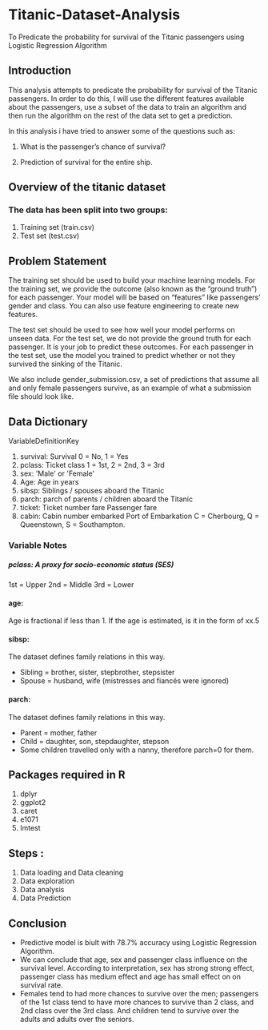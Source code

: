 # Titanic-Dataset-Analysis
To Predicate the probability for survival of the Titanic passengers using Logistic Regression Algorithm

 ## Introduction
This analysis attempts to predicate the probability for survival of the Titanic passengers. In order to do this, I will use the different features available about the passengers, use a subset of the data to train an algorithm and then run the algorithm on the rest of the data set to get a prediction.

In this analysis i have tried to answer some of the questions such as:

1) What is the passenger’s chance of survival?

2) Prediction of survival for the entire ship.
 
 ## Overview of the titanic dataset
  
 ### The data has been split into two groups:

   1) Training set (train.csv)
   2) Test set (test.csv)
   ## Problem Statement
  The training set should be used to build your machine learning models. For the training set, we provide the outcome (also known as the “ground truth”) for each passenger. Your model will be based on “features” like passengers’ gender and class. You can also use feature engineering to create new features.

  The test set should be used to see how well your model performs on unseen data. For the test set, we do not provide the ground truth for each passenger. It is your job to predict these outcomes. For each passenger in the test set, use the model you trained to predict whether or not they survived the sinking of the Titanic.

  We also include gender_submission.csv, a set of predictions that assume all and only female passengers survive, as an example of what a submission file should look like.

 ## Data Dictionary
VariableDefinitionKey 
1) survival: Survival 0 = No, 1 = Yes
2) pclass: Ticket class 1 = 1st, 2 = 2nd, 3 = 3rd 
3) sex: 'Male' or 'Female' 
4) Age: Age in years 
5) sibsp: Siblings / spouses aboard the Titanic 
6) parch: parch of parents / children aboard the Titanic 
7) ticket: Ticket number fare Passenger fare 
8) cabin: Cabin number embarked Port of Embarkation C = Cherbourg, Q = Queenstown, S = Southampton.

### Variable Notes
##### pclass: A proxy for socio-economic status (SES)
1st = Upper
2nd = Middle
3rd = Lower

#### age: 
Age is fractional if less than 1. If the age is estimated, is it in the form of xx.5

#### sibsp:
The dataset defines family relations in this way.
- Sibling = brother, sister, stepbrother, stepsister
- Spouse = husband, wife (mistresses and fiancés were ignored)

#### parch: 
The dataset defines family relations in this way.
- Parent = mother, father
- Child = daughter, son, stepdaughter, stepson
- Some children travelled only with a nanny, therefore parch=0 for them.

## Packages required in R
1) dplyr
2) ggplot2
3) caret
4) e1071
5) lmtest

## Steps :
1) Data loading and Data cleaning
2) Data exploration
3) Data analysis
4) Data Prediction

## Conclusion
- Predictive model is biult with 78.7% accuracy using Logistic Regression Algorithm. 
- We can conclude that age, sex and passenger class influence on the survival level. According to interpretation, sex has strong strong   effect, passenger class has medium effect and age has small effect on on survival rate.
- Females tend to had more chances to survive over the men; passengers of the 1st class tend to have more chances to survive than 2       class, and 2nd class over the 3rd class. And children tend to survive over the adults and adults over the seniors.
